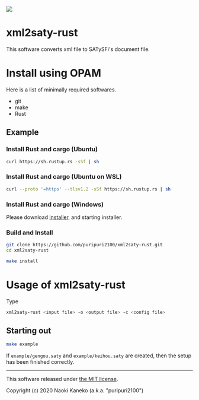 ![](https://github.com/puripuri2100/xml2saty/workflows/CI/badge.svg)


# xml2saty-rust

This software converts xml file to SATySFi's document file.


# Install using OPAM

Here is a list of minimally required softwares.

* git
* make
* Rust


## Example

### Install Rust and cargo (Ubuntu)

```sh
curl https://sh.rustup.rs -sSf | sh
```

### Install Rust and cargo (Ubuntu on WSL)

```sh
curl --proto '=https' --tlsv1.2 -sSf https://sh.rustup.rs | sh
```

### Install Rust and cargo (Windows)

Please download [installer](https://www.rust-lang.org/tools/install), and starting installer.

### Build and Install

```sh
git clone https://github.com/puripuri2100/xml2saty-rust.git
cd xml2saty-rust

make install
```


# Usage of xml2saty-rust

Type

```sh
xml2saty-rust <input file> -o <output file> -c <config file>
```

## Starting out

```sh
make example
```

If `example/gengou.saty` and `example/keihou.saty` are created, then the setup has been finished correctly.

---

This software released under [the MIT license](https://github.com/puripuri2100/xml2saty-rust/blob/master/LICENSE).

Copyright (c) 2020 Naoki Kaneko (a.k.a. "puripuri2100")